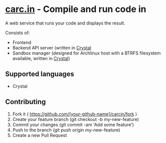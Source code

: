 # [carc.in](http://carc.in) - Compile and run code in

A web service that runs your code and displays the result.

Consists of:

* Frontend
* Backend API server (written in [Crystal](http://crystal-lang.org)
* Sandbox manager (designed for Archlinux host with a BTRFS filesystem available, written in [Crystal](http://crystal-lang.org))

## Supported languages

* Crystal

## Contributing

1. Fork it ( https://github.com/[your-github-name]/carcin/fork )
2. Create your feature branch (git checkout -b my-new-feature)
3. Commit your changes (git commit -am 'Add some feature')
4. Push to the branch (git push origin my-new-feature)
5. Create a new Pull Request
